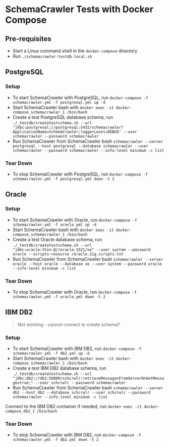 # SchemaCrawler Tests with Docker Compose

## Pre-requisites

- Start a Linux command shell in the `docker-compose` directory
- Run `./schemacrawler-testdb-local.sh`



## PostgreSQL

### Setup

- To start SchemaCrawler with PostgreSQL, run
  `docker-compose -f schemacrawler.yml -f postgresql.yml up -d`
- Start SchemaCrawler bash with
  `docker exec -it docker-compose_schemacrawler_1 /bin/bash`
- Create a test PostgreSQL database schema, run
  `./_testdb/createtestschema.sh --url "jdbc:postgresql://postgresql:5432/schemacrawler?ApplicationName=SchemaCrawler;loggerLevel=DEBUG" --user schemacrawler --password schemacrawler`
- Run SchemaCrawler from SchemaCrawler bash
  `schemacrawler --server postgresql --host postgresql --database schemacrawler --user schemacrawler --password schemacrawler --info-level minimum -c list`

### Tear Down

- To stop SchemaCrawler with PostgreSQL, run
  `docker-compose -f schemacrawler.yml -f postgresql.yml down -t 2`



## Oracle

### Setup

- To start SchemaCrawler with Oracle, run
  `docker-compose -f schemacrawler.yml -f oracle.yml up -d`
- Start SchemaCrawler bash with
  `docker exec -it docker-compose_schemacrawler_1 /bin/bash`
- Create a test Oracle database schema, run
  `./_testdb/createtestschema.sh --url "jdbc:oracle:thin:@//oracle:1521/xe" --user system --password oracle --scripts-resource /oracle.11g.scripts.txt`
- Run SchemaCrawler from SchemaCrawler bash
  `schemacrawler --server oracle --host oracle --database xe --user system --password oracle --info-level minimum -c list`

### Tear Down

- To stop SchemaCrawler with Oracle, run
  `docker-compose -f schemacrawler.yml -f oracle.yml down -t 2`



## IBM DB2

> Not working - cannot connect to create schema?

### Setup

- To start SchemaCrawler with IBM DB2, run
  `docker-compose -f schemacrawler.yml -f db2.yml up -d`
- Start SchemaCrawler bash with
  `docker exec -it docker-compose_schemacrawler_1 /bin/bash`
- Create a test IBM DB2 database schema, run
  `./_testdb/createtestschema.sh --url "jdbc:db2://db2:50000/schcrwlr:retrieveMessagesFromServerOnGetMessage=true;" --user schcrwlr --password schemacrawler`
- Run SchemaCrawler from SchemaCrawler bash
  `schemacrawler --server db2 --host db2 --database schcrwlr --user schcrwlr --password schemacrawler --info-level minimum -c list`

Connect to the IBM DB2 container if needed, run
`docker exec -it docker-compose_db2_1 /bin/bash`

### Tear Down

- To stop SchemaCrawler with IBM DB2, run
  `docker-compose -f schemacrawler.yml -f db2.yml down -t 2`